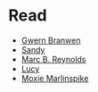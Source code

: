 # Read

* [Gwern Branwen][1]
* [Sandy][2]
* [Marc B. Reynolds][3]
* [Lucy][4]
* [Moxie Marlinspike][5]

[1]: https://www.gwern.net/
[2]: https://sandyuraz.com/
[3]: https://marc-b-reynolds.github.io/
[4]: https://absolucy.moe/
[5]: https://moxie.org/blog/
